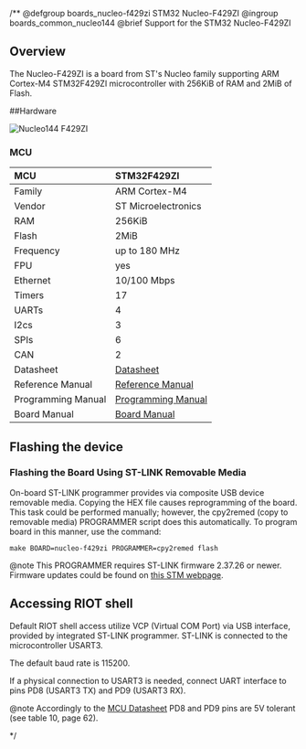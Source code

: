 /**
@defgroup    boards_nucleo-f429zi STM32 Nucleo-F429ZI
@ingroup     boards_common_nucleo144
@brief       Support for the STM32 Nucleo-F429ZI

## Overview

The Nucleo-F429ZI is a board from ST's Nucleo family supporting ARM Cortex-M4
STM32F429ZI microcontroller with 256KiB of RAM and 2MiB of Flash.

##Hardware

![Nucleo144 F429ZI](https://www.st.com/bin/ecommerce/api/image.PF262637.en.feature-description-include-personalized-no-cpn-medium.jpg)

### MCU

| MCU          | STM32F429ZI
|:-------------|:--------------------|
| Family       | ARM Cortex-M4       |
| Vendor       | ST Microelectronics |
| RAM          | 256KiB              |
| Flash        | 2MiB                |
| Frequency    | up to 180 MHz       |
| FPU          | yes                 |
| Ethernet     | 10/100 Mbps         |
| Timers       | 17                  |
| UARTs        | 4                   |
| I2cs         | 3                   |
| SPIs         | 6                   |
| CAN          | 2                   |
| Datasheet    | [Datasheet](https://www.st.com/resource/en/datasheet/stm32f429zi.pdf)|
| Reference Manual | [Reference Manual](https://www.st.com/resource/en/reference_manual/rm0090-stm32f405415-stm32f407417-stm32f427437-and-stm32f429439-advanced-armbased-32bit-mcus-stmicroelectronics.pdf)|
| Programming Manual | [Programming Manual](https://www.st.com/resource/en/programming_manual/pm0214-stm32-cortexm4-mcus-and-mpus-programming-manual-stmicroelectronics.pdf)|
| Board Manual | [Board Manual](https://www.st.com/resource/en/user_manual/dm00244518-stm32-nucleo-144-boards-stmicroelectronics.pdf)|

## Flashing the device

### Flashing the Board Using ST-LINK Removable Media

On-board ST-LINK programmer provides via composite USB device removable media.
Copying the HEX file causes reprogramming of the board. This task
could be performed manually; however, the cpy2remed (copy to removable
media) PROGRAMMER script does this automatically. To program board in
this manner, use the command:
```
make BOARD=nucleo-f429zi PROGRAMMER=cpy2remed flash
```
@note This PROGRAMMER requires ST-LINK firmware 2.37.26 or newer. Firmware updates
could be found on [this STM webpage](https://www.st.com/en/development-tools/stsw-link007.html).

## Accessing RIOT shell

Default RIOT shell access utilize VCP (Virtual COM Port) via USB interface,
provided by integrated ST-LINK programmer. ST-LINK is connected to the
microcontroller USART3.

The default baud rate is 115200.

If a physical connection to USART3 is needed, connect UART interface to pins
PD8 (USART3 TX) and PD9 (USART3 RX).

@note Accordingly to the [MCU Datasheet](https://www.st.com/resource/en/datasheet/stm32f429zi.pdf)
PD8 and PD9 pins are 5V tolerant (see table 10, page 62).

 */
